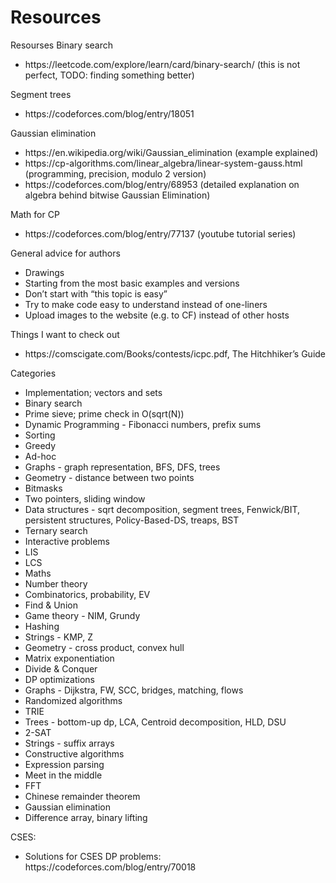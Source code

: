 # Resources
Resourses
Binary search
<ul>
    <li>https://leetcode.com/explore/learn/card/binary-search/ (this is not perfect, TODO: finding something better)</li>
</ul>
Segment trees
<ul>
    <li>https://codeforces.com/blog/entry/18051</li>
</ul>
Gaussian elimination
<ul>
  <li>https://en.wikipedia.org/wiki/Gaussian_elimination (example explained)</li>
  <li>https://cp-algorithms.com/linear_algebra/linear-system-gauss.html (programming, precision, modulo 2 version)</li>
  <li>https://codeforces.com/blog/entry/68953 (detailed explanation on algebra behind bitwise Gaussian Elimination)</li>
</ul>
Math for CP
<ul>
    <li>https://codeforces.com/blog/entry/77137 (youtube tutorial series)</li>
</ul>
General advice for authors
<ul>
    <li>Drawings</li>
    <li>Starting from the most basic examples and versions</li>
    <li>Don’t start with “this topic is easy”</li>
    <li>Try to make code easy to understand instead of one-liners</li>
    <li>Upload images to the website (e.g. to CF) instead of other hosts</li>
</ul>
Things I want to check out
<ul>
    <li>https://comscigate.com/Books/contests/icpc.pdf, The Hitchhiker’s Guide</li>
</ul>
Categories
<ul>
    <li>Implementation; vectors and sets</li>
    <li>Binary search</li>
    <li>Prime sieve; prime check in O(sqrt(N))</li>
    <li>Dynamic Programming - Fibonacci numbers, prefix sums</li>
    <li>Sorting</li>
    <li>Greedy</li>
    <li>Ad-hoc</li>
    <li>Graphs - graph representation, BFS, DFS, trees</li>
    <li>Geometry - distance between two points</li>
    <li>Bitmasks</li>
    <li>Two pointers, sliding window</li>
    <li>Data structures - sqrt decomposition, segment trees, Fenwick/BIT, persistent structures, Policy-Based-DS, treaps, BST</li>
   <li> Ternary search</li>
   <li> Interactive problems</li>
   <li> LIS</li>
   <li> LCS</li>
   <li>Maths</li>
   <li> Number theory</li>
   <li> Combinatorics, probability, EV</li>
   <li> Find & Union</li>
   <li> Game theory - NIM, Grundy</li>
   <li> Hashing</li>
   <li> Strings - KMP, Z</li>
   <li> Geometry - cross product, convex hull</li>
    <li>Matrix exponentiation</li>
    <li>Divide & Conquer</li>
    <li>DP optimizations</li>
    <li>Graphs - Dijkstra, FW, SCC, bridges, matching, flows</li>
    <li>Randomized algorithms</li>
    <li>TRIE</li>
    <li>Trees - bottom-up dp, LCA, Centroid decomposition, HLD, DSU</li>
    <li>2-SAT</li>
    <li>Strings - suffix arrays</li>
    <li>Constructive algorithms</li>
    <li>Expression parsing</li>
    <li>Meet in the middle</li>
   <li>FFT</li>
    <li>Chinese remainder theorem</li>
    <li>Gaussian elimination</li>
    <li>Difference array, binary lifting</li>
</ul>

CSES:
<ul>
<li>Solutions for CSES DP problems: https://codeforces.com/blog/entry/70018</li></li>
</ul>
